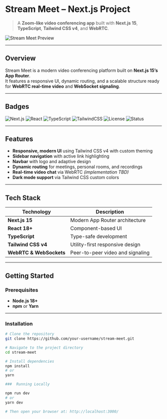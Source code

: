 #  Stream Meet – Next.js Project

> A **Zoom-like video conferencing app** built with **Next.js 15**, **TypeScript**, **Tailwind CSS v4**, and **WebRTC**.

![Stream Meet Preview](https://via.placeholder.com/1200x600.png?text=Stream+Meet+Preview)

---

##  Overview

Stream Meet is a modern video conferencing platform built on **Next.js 15’s App Router**.  
It features a responsive UI, dynamic routing, and a scalable structure ready for **WebRTC real-time video** and **WebSocket signaling**.

---

##  Badges

![Next.js](https://img.shields.io/badge/Next.js-15-black?logo=next.js)
![React](https://img.shields.io/badge/React-18+-blue?logo=react)
![TypeScript](https://img.shields.io/badge/TypeScript-5.0-blue?logo=typescript)
![TailwindCSS](https://img.shields.io/badge/TailwindCSS-v4-38B2AC?logo=tailwind-css)
![License](https://img.shields.io/badge/License-MIT-green)
![Status](https://img.shields.io/badge/Status-In_Development-yellow)

---

##  Features

-  **Responsive, modern UI** using Tailwind CSS v4 with custom theming  
-  **Sidebar navigation** with active link highlighting  
-  **Navbar** with logo and adaptive design  
-  **Dynamic routing** for meetings, personal rooms, and recordings  
-  **Real-time video chat** via WebRTC *(implementation TBD)*  
-  **Dark mode support** via Tailwind CSS custom colors  

---

##  Tech Stack

| Technology | Description |
|-------------|-------------|
| **Next.js 15** | Modern App Router architecture |
| **React 18+** | Component-based UI |
| **TypeScript** | Type-safe development |
| **Tailwind CSS v4** | Utility-first responsive design |
| **WebRTC & WebSockets** | Peer-to-peer video and signaling |

---

##  Getting Started

###  Prerequisites

- **Node.js 18+**
- **npm** or **Yarn**

---

###  Installation

```bash
# Clone the repository
git clone https://github.com/your-username/stream-meet.git

# Navigate to the project directory
cd stream-meet

# Install dependencies
npm install
# or
yarn

###  Running Locally

npm run dev
# or
yarn dev

# Then open your browser at: http://localhost:3000/
